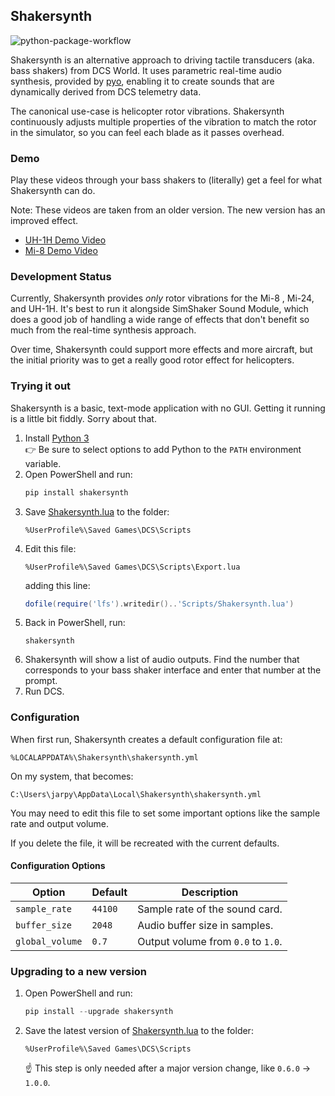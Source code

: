 ## Shakersynth

![python-package-workflow](https://github.com/jarpy/shakersynth/actions/workflows/python-package.yml/badge.svg)

Shakersynth is an alternative approach to driving tactile transducers (aka.
bass shakers) from DCS World. It uses parametric real-time audio synthesis,
provided by [pyo], enabling it to create sounds that are dynamically derived
from DCS telemetry data.

The canonical use-case is helicopter rotor vibrations. Shakersynth continuously
adjusts multiple properties of the vibration to match the rotor in the simulator,
so you can feel each blade as it passes overhead.

### Demo
Play these videos through your bass shakers to (literally) get a feel for what
Shakersynth can do.

Note: These videos are taken from an older version. The new version has an
improved effect.

  - [UH-1H Demo Video](https://youtu.be/CfWt1DQw7VE)
  - [Mi-8 Demo Video](https://youtu.be/9qU_9t4jrcw)

### Development Status

Currently, Shakersynth provides _only_ rotor vibrations for the Mi-8 , Mi-24,
and UH-1H. It's best to run it alongside SimShaker Sound Module, which does a
good job of handling a wide range of effects that don't benefit so much from the
real-time synthesis approach.

Over time, Shakersynth could support more effects and more aircraft, but the
initial priority was to get a really good rotor effect for helicopters.

### Trying it out

Shakersynth is a basic, text-mode application with no GUI. Getting it running
is a little bit fiddly. Sorry about that.

1. Install [Python 3]<br>
   :point_right: Be sure to select options to add Python to the `PATH` environment variable.
2. Open PowerShell and run:
   ```powershell
   pip install shakersynth
   ```
3. Save [Shakersynth.lua] to the folder:
   ```
   %UserProfile%\Saved Games\DCS\Scripts
   ```
4. Edit this file:
   ```
   %UserProfile%\Saved Games\DCS\Scripts\Export.lua
   ```
   adding this line:
   ```lua
   dofile(require('lfs').writedir()..'Scripts/Shakersynth.lua')
   ```
5. Back in PowerShell, run:
   ```
   shakersynth
   ```
6. Shakersynth will show a list of audio outputs. Find the number that
   corresponds to your bass shaker interface and enter that number at the
   prompt.
7. Run DCS.

### Configuration
When first run, Shakersynth creates a default configuration file at:
```
%LOCALAPPDATA%\Shakersynth\shakersynth.yml
```

On my system, that becomes:
```
C:\Users\jarpy\AppData\Local\Shakersynth\shakersynth.yml
```

You may need to edit this file to set some important options like the
sample rate and output volume.

If you delete the file, it will be recreated with the current defaults.

#### Configuration Options
| Option          | Default  | Description                         |
| --------------- | -------- | ----------------------------------- |
| `sample_rate`   | `44100`  | Sample rate of the sound card.      |
| `buffer_size`   | `2048`   | Audio buffer size in samples.       |
| `global_volume` | `0.7`    | Output volume from `0.0` to `1.0`.  |

### Upgrading to a new version
1. Open PowerShell and run:
   ```powershell
   pip install --upgrade shakersynth
   ```
2. Save the latest version of [Shakersynth.lua] to the folder:
   ```
   %UserProfile%\Saved Games\DCS\Scripts
   ```
   :point_up: This step is only needed after a major version change, like
   `0.6.0` -> `1.0.0`.

[pyo]: https://pypi.org/project/pyo/
[Python 3]: https://www.python.org/downloads/windows/
[Shakersynth.lua]: https://raw.githubusercontent.com/jarpy/shakersynth/main/Shakersynth.lua
